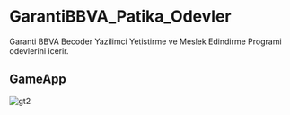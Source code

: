 # GarantiBBVA_Patika_Odevler
 Garanti BBVA Becoder Yazilimci Yetistirme ve Meslek Edindirme Programi odevlerini icerir.
 
## GameApp

![gt2](https://github.com/irem-yigit/GarantiBBVA_Patika_Odevler/assets/51033713/9cc14c20-cca0-4ea1-8835-0da0f6c35ab9)
